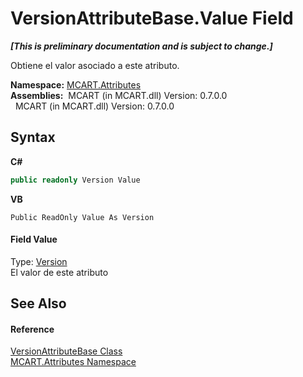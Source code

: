 # VersionAttributeBase.Value Field
 _**\[This is preliminary documentation and is subject to change.\]**_

Obtiene el valor asociado a este atributo.

**Namespace:**&nbsp;<a href="149c1cbf-2082-5e41-e423-c506e9b98202">MCART.Attributes</a><br />**Assemblies:**&nbsp;&nbsp;MCART (in MCART.dll) Version: 0.7.0.0<br />&nbsp;&nbsp;MCART (in MCART.dll) Version: 0.7.0.0<br />

## Syntax

**C#**<br />
``` C#
public readonly Version Value
```

**VB**<br />
``` VB
Public ReadOnly Value As Version
```


#### Field Value
Type: <a href="http://msdn2.microsoft.com/es-es/library/hdxyt63s" target="_blank">Version</a><br />El valor de este atributo

## See Also


#### Reference
<a href="fa15b833-b68c-c165-8016-79e461302132">VersionAttributeBase Class</a><br /><a href="149c1cbf-2082-5e41-e423-c506e9b98202">MCART.Attributes Namespace</a><br />